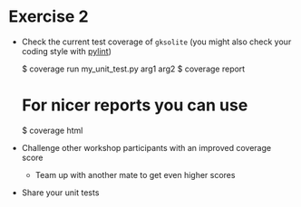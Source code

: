 # Exercise 2

* Check the current test coverage of `gksolite` (you might also check your coding style with [pylint](https://pylint.readthedocs.io/en/latest/))


	$ coverage run my_unit_test.py arg1 arg2
	$ coverage report
	# For nicer reports you can use
	$ coverage html

* Challenge other workshop participants with an improved coverage score
	* Team up with another mate to get even higher scores
* Share your unit tests
